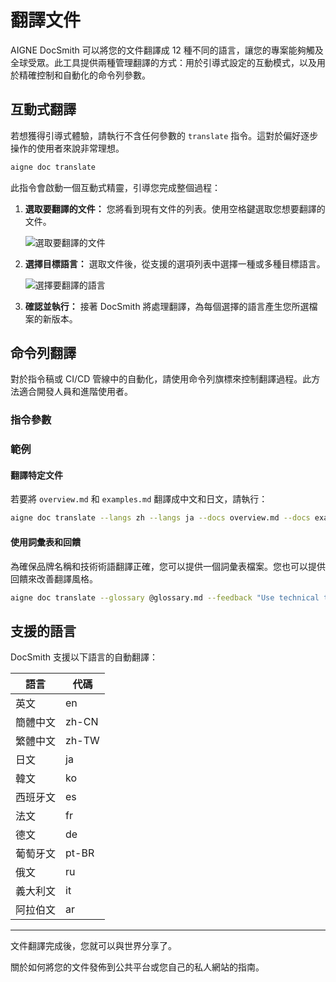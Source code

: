 # 翻譯文件

AIGNE DocSmith 可以將您的文件翻譯成 12 種不同的語言，讓您的專案能夠觸及全球受眾。此工具提供兩種管理翻譯的方式：用於引導式設定的互動模式，以及用於精確控制和自動化的命令列參數。

## 互動式翻譯

若想獲得引導式體驗，請執行不含任何參數的 `translate` 指令。這對於偏好逐步操作的使用者來說非常理想。

```bash
aigne doc translate
```

此指令會啟動一個互動式精靈，引導您完成整個過程：

1.  **選取要翻譯的文件：** 您將看到現有文件的列表。使用空格鍵選取您想要翻譯的文件。

    ![選取要翻譯的文件](https://docsmith.aigne.io/image-bin/uploads/e2cf5fa45aa856c406a444fb4665ed2d.png)

2.  **選擇目標語言：** 選取文件後，從支援的選項列表中選擇一種或多種目標語言。

    ![選擇要翻譯的語言](https://docsmith.aigne.io/image-bin/uploads/2e243a2488f2060a693fe0ac0c8fb5ad.png)

3.  **確認並執行：** 接著 DocSmith 將處理翻譯，為每個選擇的語言產生您所選檔案的新版本。

## 命令列翻譯

對於指令稿或 CI/CD 管線中的自動化，請使用命令列旗標來控制翻譯過程。此方法適合開發人員和進階使用者。

### 指令參數

<x-field data-name="--langs" data-type="string" data-required="false" data-desc="指定一個目標語言。此旗標可多次使用以包含多種語言（例如，--langs zh --langs ja）。"></x-field>
<x-field data-name="--docs" data-type="string" data-required="false" data-desc="指定要翻譯的文件的路徑。此旗標也可多次使用以進行批次翻譯。"></x-field>
<x-field data-name="--feedback" data-type="string" data-required="false" data-desc="向 AI 提供建議以引導翻譯品質（例如，--feedback &quot;使用正式語氣&quot;）。"></x-field>
<x-field data-name="--glossary" data-type="string" data-required="false" data-desc="使用 Markdown 格式的詞彙表檔案，以確保特定術語的術語一致性（例如，--glossary @path/to/glossary.md）。"></x-field>

### 範例

#### 翻譯特定文件

若要將 `overview.md` 和 `examples.md` 翻譯成中文和日文，請執行：

```bash
aigne doc translate --langs zh --langs ja --docs overview.md --docs examples.md
```

#### 使用詞彙表和回饋

為確保品牌名稱和技術術語翻譯正確，您可以提供一個詞彙表檔案。您也可以提供回饋來改善翻譯風格。

```bash
aigne doc translate --glossary @glossary.md --feedback "Use technical terminology consistently" --docs overview.md --langs de
```

## 支援的語言

DocSmith 支援以下語言的自動翻譯：

| 語言 | 代碼 |
|---|---|
| 英文 | en |
| 簡體中文 | zh-CN |
| 繁體中文 | zh-TW |
| 日文 | ja |
| 韓文 | ko |
| 西班牙文 | es |
| 法文 | fr |
| 德文 | de |
| 葡萄牙文 | pt-BR |
| 俄文 | ru |
| 義大利文 | it |
| 阿拉伯文 | ar |

---

文件翻譯完成後，您就可以與世界分享了。

<x-card data-title="下一步：發佈您的文件" data-icon="lucide:upload-cloud" data-href="/features/publish-your-docs" data-cta="閱讀更多">
  關於如何將您的文件發佈到公共平台或您自己的私人網站的指南。
</x-card>